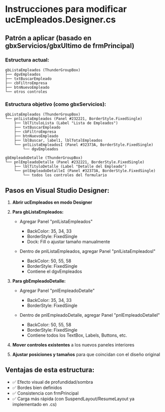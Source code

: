 # Instrucciones para modificar ucEmpleados.Designer.cs

## Patrón a aplicar (basado en gbxServicios/gbxUltimo de frmPrincipal)

### Estructura actual:
```
gbListaEmpleados (ThunderGroupBox)
├── dgvEmpleados
├── txtBuscarEmpleado
├── cbFiltroEmpresa
├── btnNuevoEmpleado
└── otros controles
```

### Estructura objetivo (como gbxServicios):
```
gbListaEmpleados (ThunderGroupBox)
└── pnlListaEmpleados (Panel #232221, BorderStyle.FixedSingle)
    ├── lblTituloLista (Label "Lista de Empleados")
    ├── txtBuscarEmpleado
    ├── cbFiltroEmpresa
    ├── btnNuevoEmpleado
    ├── lblBuscar, label1, lblTotalEmpleados
    └── pnlListaEmpleadosI (Panel #32373A, BorderStyle.FixedSingle)
        └── dgvEmpleados

gbEmpleadoDetalle (ThunderGroupBox)
└── pnlEmpleadoDetalle (Panel #232221, BorderStyle.FixedSingle)
    ├── lblTituloDetalle (Label "Detalle del Empleado")
    └── pnlEmpleadoDetalleI (Panel #32373A, BorderStyle.FixedSingle)
        └── todos los controles del formulario
```

## Pasos en Visual Studio Designer:

1. **Abrir ucEmpleados en modo Designer**

2. **Para gbListaEmpleados:**
   - Agregar Panel "pnlListaEmpleados"
     - BackColor: 35, 34, 33
     - BorderStyle: FixedSingle
     - Dock: Fill o ajustar tamaño manualmente
   
   - Dentro de pnlListaEmpleados, agregar Panel "pnlListaEmpleadosI"
     - BackColor: 50, 55, 58
     - BorderStyle: FixedSingle
     - Contiene el dgvEmpleados

3. **Para gbEmpleadoDetalle:**
   - Agregar Panel "pnlEmpleadoDetalle"
     - BackColor: 35, 34, 33
     - BorderStyle: FixedSingle
   
   - Dentro de pnlEmpleadoDetalle, agregar Panel "pnlEmpleadoDetalleI"
     - BackColor: 50, 55, 58
     - BorderStyle: FixedSingle
     - Contiene todos los TextBox, Labels, Buttons, etc.

4. **Mover controles existentes** a los nuevos paneles interiores

5. **Ajustar posiciones y tamaños** para que coincidan con el diseño original

## Ventajas de esta estructura:
- ✅ Efecto visual de profundidad/sombra
- ✅ Bordes bien definidos
- ✅ Consistencia con frmPrincipal
- ✅ Carga más rápida (con SuspendLayout/ResumeLayout ya implementado en .cs)
